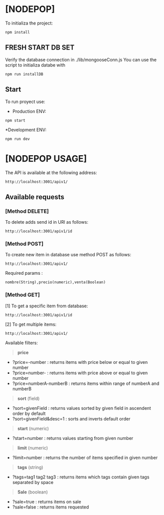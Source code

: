 # [NODEPOP]
To initializa the project:
```shell
npm install
```
## FRESH START DB SET
Verify the database connection in ./lib/mongooseConn.js
You can use the script to initializa databe with
```shell
npm run installDB
```
## Start
To run proyect use:
* Production ENV:
```shell
npm start
```
*Development ENV:
```shell
npm run dev
```
# [NODEPOP USAGE]
The API is available at the following address:
```shell
http://localhost:3001/apiv1/
```
## Available requests
### [Method DELETE]
To delete adds send id in URl as follows:
```shell
http://localhost:3001/apiv1/id
```
### [Method POST]
To create new item in database use method POST as follows:
```shell
http://localhost:3001/apiv1/
```
Required params :
```shell
nombre(String),precio(numeric),venta(Boolean)
```
### [Method GET]
[1] To get a specific item from database:
```shell
http://localhost:3001/apiv1/id
```
[2] To get multiple items:
```shell
http://localhost:3001/apiv1/
```
Available filters:
> **price**
- ?price=-number : returns items with price below or equal to given number 
- ?price=number- : returns items with price above or equal to given number
- ?price=numberA-numberB : returns items within range of numberA and numberB
> **sort** (field)
- ?sort=givenField : returns values sorted by given field in ascendent order by default
- ?sort=givenField&desc=1 : sorts and inverts default order
> **start** (numeric)
- ?start=number : returns values starting from given number
> **limit** (numeric)
- ?limit=number : returns the number of items specified in given number
> **tags** (string)
- ?tags=tag1 tag2 tag3 : returns items which tags contain given tags separated by space
> **Sale** (boolean)
- ?sale=true : returns items on sale
- ?sale=false : returns items requested


